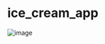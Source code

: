 # ice_cream_app
![image](https://user-images.githubusercontent.com/90479242/211159068-d40d19f9-9463-46c2-9eb5-2f085c2cab0c.png)
